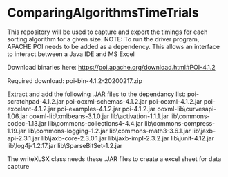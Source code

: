 # ComparingAlgorithmsTimeTrials
This repository will be used to capture and export the timings for each sorting algorithm for a given size.
NOTE: To run the driver program, APACHE POI needs to be added as a dependency. This allows an interface to interact between a Java IDE and MS Excel

Download binaries here:
https://poi.apache.org/download.html#POI-4.1.2

Required download:
poi-bin-4.1.2-20200217.zip 

Extract and add the following .JAR files to the dependancy list:
poi-scratchpad-4.1.2.jar
poi-ooxml-schemas-4.1.2.jar
poi-ooxml-4.1.2.jar
poi-excelant-4.1.2.jar
poi-examples-4.1.2.jar
poi-4.1.2.jar
ooxml-lib\curvesapi-1.06.jar
ooxml-lib\xmlbeans-3.1.0.jar
lib\activation-1.1.1.jar
lib\commons-codec-1.13.jar
lib\commons-collections4-4.4.jar
lib\commons-compress-1.19.jar
lib\commons-logging-1.2.jar
lib\commons-math3-3.6.1.jar
lib\jaxb-api-2.3.1.jar
lib\jaxb-core-2.3.0.1.jar
lib\jaxb-impl-2.3.2.jar
lib\junit-4.12.jar
lib\log4j-1.2.17.jar
lib\SparseBitSet-1.2.jar

The writeXLSX class needs these .JAR files to create a excel sheet for data capture
